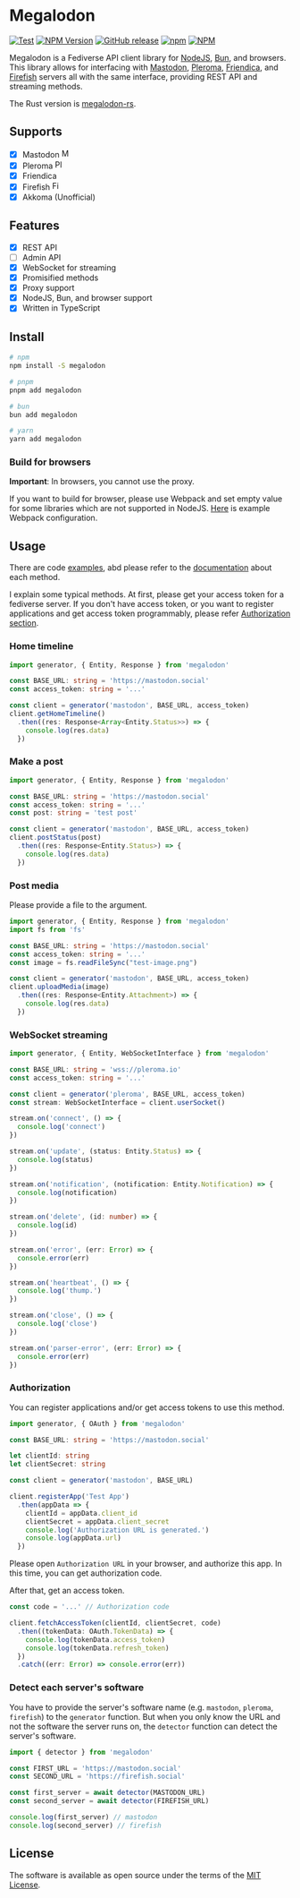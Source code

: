 # Megalodon

[![Test](https://github.com/h3poteto/megalodon/workflows/Test/badge.svg)](https://github.com/h3poteto/megalodon/actions?query=branch%3Amaster+workflow%3ATest)
[![NPM Version](https://img.shields.io/npm/v/megalodon.svg)](https://www.npmjs.com/package/megalodon)
[![GitHub release](https://img.shields.io/github/release/h3poteto/megalodon.svg)](https://github.com/h3poteto/megalodon/releases)
[![npm](https://img.shields.io/npm/dm/megalodon)](https://www.npmjs.com/package/megalodon)
[![NPM](https://img.shields.io/npm/l/megalodon)](/LICENSE.txt)

Megalodon is a Fediverse API client library for [NodeJS](https://nodejs.org), [Bun](https://bun.sh), and browsers.
This library allows for interfacing with [Mastodon](https://joinmastodon.org), [Pleroma](https://pleroma.social), [Friendica](https://friendi.ca), and [Firefish](https://joinfirefish.org) servers all with the same interface, providing REST API and streaming methods.

The Rust version is [megalodon-rs](https://github.com/h3poteto/megalodon-rs).

## Supports

- [x] Mastodon <img src="https://cdn.simpleicons.org/mastodon" alt="Mastodon" width=16 height=16>
- [x] Pleroma <img src="https://cdn.simpleicons.org/pleroma" alt="Pleroma" width=16 height=16>
- [x] Friendica
- [x] Firefish <img src="https://cdn.simpleicons.org/firefish" alt="Firefish" width=16 height=16>
- [x] Akkoma (Unofficial)

## Features

- [x] REST API
- [ ] Admin API
- [x] WebSocket for streaming
- [x] Promisified methods
- [x] Proxy support
- [x] NodeJS, Bun, and browser support
- [x] Written in TypeScript

## Install

```sh
# npm
npm install -S megalodon

# pnpm
pnpm add megalodon

# bun
bun add megalodon

# yarn
yarn add megalodon
```

### Build for browsers

**Important**: In browsers, you cannot use the proxy.

If you want to build for browser, please use Webpack and set empty value for some libraries which are not supported in NodeJS.
[Here](https://github.com/h3poteto/megalodon/tree/master/example/browser/webpack.config.js) is example Webpack configuration.

## Usage

There are code [examples](https://github.com/h3poteto/megalodon/tree/master/example), abd  please refer to the [documentation](https://h3poteto.github.io/megalodon/) about each method.

I explain some typical methods.
At first, please get your access token for a fediverse server.
If you don't have access token, or you want to register applications and get access token programmably, please refer [Authorization section](#authorization).

### Home timeline

```ts
import generator, { Entity, Response } from 'megalodon'

const BASE_URL: string = 'https://mastodon.social'
const access_token: string = '...'

const client = generator('mastodon', BASE_URL, access_token)
client.getHomeTimeline()
  .then((res: Response<Array<Entity.Status>>) => {
    console.log(res.data)
  })
```

### Make a post

```ts
import generator, { Entity, Response } from 'megalodon'

const BASE_URL: string = 'https://mastodon.social'
const access_token: string = '...'
const post: string = 'test post'

const client = generator('mastodon', BASE_URL, access_token)
client.postStatus(post)
  .then((res: Response<Entity.Status>) => {
    console.log(res.data)
  })
```

### Post media

Please provide a file to the argument.

```ts
import generator, { Entity, Response } from 'megalodon'
import fs from 'fs'

const BASE_URL: string = 'https://mastodon.social'
const access_token: string = '...'
const image = fs.readFileSync("test-image.png")

const client = generator('mastodon', BASE_URL, access_token)
client.uploadMedia(image)
  .then((res: Response<Entity.Attachment>) => {
    console.log(res.data)
  })
```

### WebSocket streaming

```ts
import generator, { Entity, WebSocketInterface } from 'megalodon'

const BASE_URL: string = 'wss://pleroma.io'
const access_token: string = '...'

const client = generator('pleroma', BASE_URL, access_token)
const stream: WebSocketInterface = client.userSocket()

stream.on('connect', () => {
  console.log('connect')
})

stream.on('update', (status: Entity.Status) => {
  console.log(status)
})

stream.on('notification', (notification: Entity.Notification) => {
  console.log(notification)
})

stream.on('delete', (id: number) => {
  console.log(id)
})

stream.on('error', (err: Error) => {
  console.error(err)
})

stream.on('heartbeat', () => {
  console.log('thump.')
})

stream.on('close', () => {
  console.log('close')
})

stream.on('parser-error', (err: Error) => {
  console.error(err)
})
```

### Authorization

You can register applications and/or get access tokens to use this method.

```ts
import generator, { OAuth } from 'megalodon'

const BASE_URL: string = 'https://mastodon.social'

let clientId: string
let clientSecret: string

const client = generator('mastodon', BASE_URL)

client.registerApp('Test App')
  .then(appData => {
    clientId = appData.client_id
    clientSecret = appData.client_secret
    console.log('Authorization URL is generated.')
    console.log(appData.url)
  })
```

Please open `Authorization URL` in your browser, and authorize this app.
In this time, you can get authorization code.

After that, get an access token.

```ts
const code = '...' // Authorization code

client.fetchAccessToken(clientId, clientSecret, code)
  .then((tokenData: OAuth.TokenData) => {
    console.log(tokenData.access_token)
    console.log(tokenData.refresh_token)
  })
  .catch((err: Error) => console.error(err))
```

### Detect each server's software

You have to provide the server's software name (e.g. `mastodon`, `pleroma`, `firefish`) to the `generator` function.
But when you only know the URL and not the software the server runs on, the `detector` function can detect the server's software.

```ts
import { detector } from 'megalodon'

const FIRST_URL = 'https://mastodon.social'
const SECOND_URL = 'https://firefish.social'

const first_server = await detector(MASTODON_URL)
const second_server = await detector(FIREFISH_URL)

console.log(first_server) // mastodon
console.log(second_server) // firefish
```

## License

The software is available as open source under the terms of the [MIT License](https://opensource.org/licenses/MIT).

